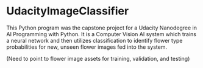 # UdacityImageClassifier

This Python program was the capstone project for a Udacity Nanodegree in AI Programming with Python. It is a Computer Vision AI system which trains a neural network and then utilizes classification to identify flower type probabilities for new, unseen flower images fed into the system. 

(Need to point to flower image assets for training, validation, and testing)
